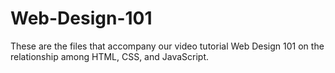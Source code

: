 Web-Design-101
==============

These are the files that accompany our video tutorial Web Design 101 on the relationship among HTML, CSS, and JavaScript.
